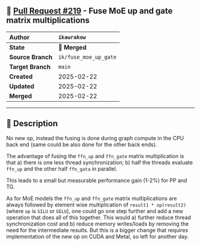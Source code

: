 ## 🔀 [Pull Request #219](https://github.com/ikawrakow/ik_llama.cpp/pull/219) - Fuse MoE up and gate matrix multiplications

| **Author** | `ikawrakow` |
| :--- | :--- |
| **State** | 🔀 **Merged** |
| **Source Branch** | `ik/fuse_moe_up_gate` |
| **Target Branch** | `main` |
| **Created** | 2025-02-22 |
| **Updated** | 2025-02-22 |
| **Merged** | 2025-02-22 |

---

## 📄 Description

No new op, instead the fusing is done during graph compute in the CPU back end (same could be also done for the other back ends).
 
The advantage of fusing the `ffn_up` and `ffn_gate` matrix multiplication is that a) there is one less thread synchronization; b) half the threads evaluate `ffn_up` and the other half `ffn_gata` in parallel.

This leads to a small but measurable performance gain (1-2%) for PP and TG.

As for MoE models the `ffn_up` and `ffn_gate` matrix multiplications are always followed by element wise  multiplication of `result1 * op(result2)` (where `op` is `SILU` or `GELU`), one could go one step further and add a new operation that does all of this together. This would a) further reduce thread synchronization cost and b) reduce memory writes/loads by removing the need for the intermediate results. But this is a bigger change that requires implementation of the new op on CUDA and Metal, so left for another day.